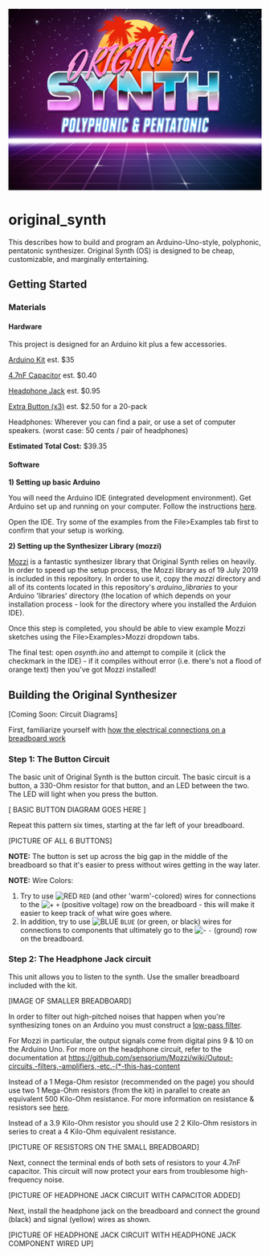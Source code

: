 ![alt-text][logo]

[logo]: https://github.com/smanizad/original_synth/raw/master/images/os.jpg "O R I G I N A L  S Y N T H"
# original_synth
This describes how to build and program an Arduino-Uno-style, polyphonic, pentatonic synthesizer.
Original Synth (OS) is designed to be cheap, customizable, and marginally entertaining.

## Getting Started

### Materials
#### Hardware
This project is designed for an Arduino kit plus a few accessories.

[Arduino Kit](https://www.amazon.com/ELEGOO-Project-Starter-Tutorial-Arduino/dp/B01D8KOZF4/ref=sr_1_3?keywords=elegoo+uno&qid=1563512117&s=gateway&sr=8-3) est. $35

[4.7nF Capacitor](https://www.galco.com/buy/NTE-Electronics/90310?source=googleshopping&utm_source=adwords&utm_campaign=&gclid=CjwKCAjwscDpBRBnEiwAnQ0HQP8t1jy9nY558hPhLuSPOiITvfzZlcQIXhWJYI10von2RAwYybtaGBoCgN8QAvD_BwE) est. $0.40

[Headphone Jack](https://www.adafruit.com/product/1699?gclid=CjwKCAjwscDpBRBnEiwAnQ0HQINPtg1ovczWfjwz1BZe1U7T3z_T7ydyzV1FaG56_17qFj11vlpcexoCIF8QAvD_BwE) est. $0.95


[Extra Button (x3)](https://www.adafruit.com/product/367?gclid=CjwKCAjwscDpBRBnEiwAnQ0HQFElpXXEmNPYQjYdngeUivREq31oZZNDCo4f8serohdGnUnrt-cUrBoChywQAvD_BwE)  est. $2.50 for a 20-pack

Headphones: Wherever you can find a pair, or use a set of computer speakers.  (worst case: 50 cents / pair of headphones)

**Estimated Total Cost:** $39.35


#### Software

**1) Setting up basic Arduino**

You will need the Arduino IDE (integrated development environment).
Get Arduino set up and running on your computer. Follow the instructions [here](https://www.arduino.cc/en/Guide/HomePage).

Open the IDE. Try some of the examples from the File>Examples tab first to confirm that your setup is working.

**2) Setting up the Synthesizer Library (mozzi)**

[Mozzi](https://sensorium.github.io/Mozzi/) is a fantastic synthesizer library that Original Synth relies on heavily.
In order to speed up the setup process, the Mozzi library as of 19 July 2019 is included in this repository. In order to use it, copy the *mozzi* directory and all of its contents located in this repository's *arduino_libraries* to your Arduino 'libraries' directory (the location of which depends on your installation process - look for the directory where you installed the Arduion IDE).

Once this step is completed, you should be able to view example Mozzi sketches using the File>Examples>Mozzi dropdown tabs.

The final test: open *osynth.ino* and attempt to compile it (click the checkmark in the IDE) - if it compiles without error (i.e. there's not a flood of orange text) then you've got Mozzi installed!


## Building the Original Synthesizer

[Coming Soon: Circuit Diagrams]

First, familiarize yourself with [how the electrical connections on a breadboard work](http://wiring.org.co/learning/tutorials/breadboard/)

### Step 1: The Button Circuit

The basic unit of Original Synth is the button circuit. The basic circuit is a button, a 330-Ohm resistor for that button, and an LED between the two. The LED will light when you press the button.

[ BASIC BUTTON DIAGRAM GOES HERE ]

Repeat this pattern six times, starting at the far left of your breadboard.

[PICTURE OF ALL 6 BUTTONS]

**NOTE:** The button is set up across the big gap in the middle of the breadboard so that it's easier to press without wires getting in the way later.

**NOTE:** Wire Colors:

  1. Try to use ![RED](https://placehold.it/15/f03c15/000000?text=+) `RED` (and other 'warm'-colored) wires for connections to the  ![+](https://placehold.it/15/f03c15/000000?text=+) `+` (positive voltage) row on the breadboard - this will make it easier to keep track of what wire goes where.
  2. In addition, try to use  ![BLUE](https://placehold.it/15/1589F0/000000?text=+) `BLUE` (or green, or black) wires for connections to components that ultimately go to the ![-](https://placehold.it/15/1589F0/000000?text=+) `-` (ground) row on the breadboard.


### Step 2: The Headphone Jack circuit

This unit allows you to listen to the synth. Use the smaller breadboard included with the kit.

[IMAGE OF SMALLER BREADBOARD]

In order to filter out high-pitched noises that happen when you're synthesizing tones on an Arduino you must construct a [low-pass filter](https://en.wikipedia.org/wiki/Low-pass_filter).

For Mozzi in particular, the output signals come from digital pins 9 & 10 on the Arduino Uno.
For more on the headphone circuit, refer to the documentation at  https://github.com/sensorium/Mozzi/wiki/Output-circuits,-filters,-amplifiers,-etc.-(*-this-has-content

Instead of a 1 Mega-Ohm resistor (recommended on the page) you should use two 1 Mega-Ohm resistors (from the kit) in parallel to create an equivalent 500 Kilo-Ohm resistance. For more information on resistance & resistors see [here](https://www.khanacademy.org/science/ap-physics-1/ap-circuits-topic/series-circuits-ap/v/ee-series-resistors).

Instead of a 3.9 Kilo-Ohm resistor you should use 2 2 Kilo-Ohm resistors in series to creat a 4 Kilo-Ohm equivalent resistance.

[PICTURE OF RESISTORS ON THE SMALL BREADBOARD]

Next, connect the terminal ends of both sets of resistors to your 4.7nF capacitor. This circuit will now protect your ears from troublesome high-frequency noise.

[PICTURE OF HEADPHONE JACK CIRCUIT WITH CAPACITOR ADDED]

Next, install the headphone jack on the breadboard and connect the ground (black) and signal (yellow) wires as shown.

[PICTURE OF HEADPHONE JACK CIRCUIT WITH HEADPHONE JACK COMPONENT WIRED UP]
